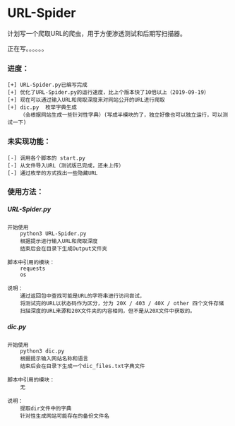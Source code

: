 # URL-Spider

计划写一个爬取URL的爬虫，用于方便渗透测试和后期写扫描器。

正在写。。。。。。

### 进度：

    [+] URL-Spider.py已编写完成
    [+] 优化了URL-Spider.py的运行速度，比上个版本快了10倍以上（2019-09-19）
    [+] 现在可以通过输入URL和爬取深度来对网站公开的URL进行爬取
    [+] dic.py  枚举字典生成
        （会根据网站生成一些针对性字典）(写成半模块的了，独立好像也可以独立运行，可以测试一下)
    
### 未实现功能：

    [-] 调用各个脚本的 start.py
    [-] 从文件导入URL（测试版已完成，还未上传）
    [-] 通过枚举的方式找出一些隐藏URL
    

### 使用方法：

##### URL-Spider.py

    开始使用  
        python3 URL-Spider.py
        根据提示进行输入URL和爬取深度
        结束后会在目录下生成Output文件夹
        
    脚本中引用的模块：
        requests
        os
     
    说明：
        通过返回包中查找可能是URL的字符串进行访问尝试，
        将测试完的URL以状态码作为区分，分为 20X / 403 / 40X / other 四个文件存储
        扫描深度的URL来源和20X文件夹的内容相同，但不是从20X文件中获取的。
        
##### dic.py
    
    开始使用
        python3 dic.py
        根据提示输入网站名称和语言
        结束后会在目录下生成一个dic_files.txt字典文件
        
    脚本中引用的模块：
        无
        
    说明：
        提取dir文件中的字典
        针对性生成网站可能存在的备份文件名
        
